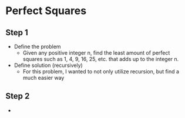 # Perfect Squares
## Step 1
  - Define the problem
    - Given any positive integer n, find the least amount of perfect squares such as 1, 4, 9, 16, 25, etc. that adds up to the integer n.
  - Define solution (recursively)
    - For this problem, I wanted to not only utilize recursion, but find a much easier way
    
## Step 2
  - 
